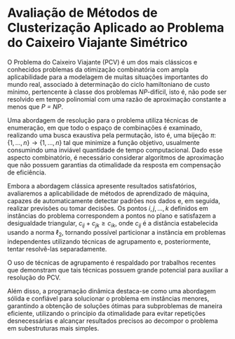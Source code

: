 # Avaliação de Métodos de Clusterização Aplicado ao Problema do Caixeiro Viajante Simétrico

O Problema do Caixeiro Viajante (PCV) é um dos mais clássicos e conhecidos problemas da otimização combinatória com ampla aplicabilidade para a modelagem de muitas situações importantes do mundo real, associado à determinação do ciclo hamiltoniano de custo mínimo, pertencente à classe dos problemas *NP*-difícil, isto é, não pode ser resolvido em tempo polinomial com uma razão de aproximação constante a menos que *P = NP*.

Uma abordagem de resolução para o problema utiliza técnicas de enumeração, em que todo o espaço de combinações é examinado, realizando uma busca exaustiva pela permutação, isto é, uma bijeção $\pi \colon \{1,\dots,n\} \to \{1,\dots,n\}$ tal que minimize a função objetivo, usualmente consumindo uma inviável quantidade de tempo computacional. Dado esse aspecto combinatório, é necessário considerar algoritmos de aproximação que não possuem garantias da otimalidade da resposta em compensação de eficiência.

Embora a abordagem clássica apresente resultados satisfatórios, avaliaremos a aplicabilidade de métodos de aprendizado de máquina, capazes de automaticamente detectar padrões nos dados e, em seguida, realizar previsões ou tomar decisões. Os pontos $i, j, \dots, k$ definidos em instâncias do problema correspondem a pontos no plano e satisfazem a desigualdade triangular, $c_{ij} + c_{jk} \geq c_{ik}$, onde $c_{ij}$ é a distância estabelecida usando a norma $\ell_2$, tornando possível particionar a instância em problemas independentes utilizando técnicas de agrupamento e, posteriormente, tentar resolvê-las separadamente.

O uso de técnicas de agrupamento é respaldado por trabalhos recentes que demonstram que tais técnicas possuem grande potencial para auxiliar a resolução do PCV.

Além disso, a programação dinâmica destaca-se como uma abordagem sólida e confiável para solucionar o problema em instâncias menores, garantindo a obtenção de soluções ótimas para subproblemas de maneira eficiente, utilizando o princípio da otimalidade para evitar repetições desnecessárias e alcançar resultados precisos ao decompor o problema em subestruturas mais simples.
